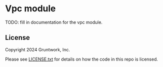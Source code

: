 # Vpc module

TODO: fill in documentation for the vpc module.

## License

Copyright 2024 Gruntwork, Inc.

Please see [LICENSE.txt](LICENSE.txt) for details on how the code in this repo is licensed.